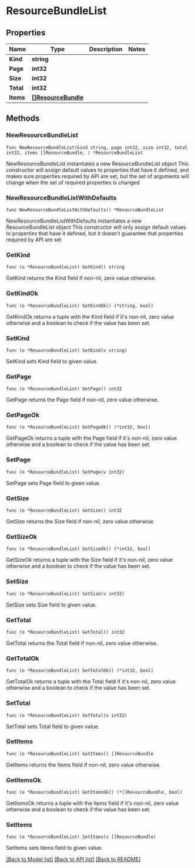 # ResourceBundleList

## Properties

Name | Type | Description | Notes
------------ | ------------- | ------------- | -------------
**Kind** | **string** |  | 
**Page** | **int32** |  | 
**Size** | **int32** |  | 
**Total** | **int32** |  | 
**Items** | [**[]ResourceBundle**](ResourceBundle.md) |  | 

## Methods

### NewResourceBundleList

`func NewResourceBundleList(kind string, page int32, size int32, total int32, items []ResourceBundle, ) *ResourceBundleList`

NewResourceBundleList instantiates a new ResourceBundleList object
This constructor will assign default values to properties that have it defined,
and makes sure properties required by API are set, but the set of arguments
will change when the set of required properties is changed

### NewResourceBundleListWithDefaults

`func NewResourceBundleListWithDefaults() *ResourceBundleList`

NewResourceBundleListWithDefaults instantiates a new ResourceBundleList object
This constructor will only assign default values to properties that have it defined,
but it doesn't guarantee that properties required by API are set

### GetKind

`func (o *ResourceBundleList) GetKind() string`

GetKind returns the Kind field if non-nil, zero value otherwise.

### GetKindOk

`func (o *ResourceBundleList) GetKindOk() (*string, bool)`

GetKindOk returns a tuple with the Kind field if it's non-nil, zero value otherwise
and a boolean to check if the value has been set.

### SetKind

`func (o *ResourceBundleList) SetKind(v string)`

SetKind sets Kind field to given value.


### GetPage

`func (o *ResourceBundleList) GetPage() int32`

GetPage returns the Page field if non-nil, zero value otherwise.

### GetPageOk

`func (o *ResourceBundleList) GetPageOk() (*int32, bool)`

GetPageOk returns a tuple with the Page field if it's non-nil, zero value otherwise
and a boolean to check if the value has been set.

### SetPage

`func (o *ResourceBundleList) SetPage(v int32)`

SetPage sets Page field to given value.


### GetSize

`func (o *ResourceBundleList) GetSize() int32`

GetSize returns the Size field if non-nil, zero value otherwise.

### GetSizeOk

`func (o *ResourceBundleList) GetSizeOk() (*int32, bool)`

GetSizeOk returns a tuple with the Size field if it's non-nil, zero value otherwise
and a boolean to check if the value has been set.

### SetSize

`func (o *ResourceBundleList) SetSize(v int32)`

SetSize sets Size field to given value.


### GetTotal

`func (o *ResourceBundleList) GetTotal() int32`

GetTotal returns the Total field if non-nil, zero value otherwise.

### GetTotalOk

`func (o *ResourceBundleList) GetTotalOk() (*int32, bool)`

GetTotalOk returns a tuple with the Total field if it's non-nil, zero value otherwise
and a boolean to check if the value has been set.

### SetTotal

`func (o *ResourceBundleList) SetTotal(v int32)`

SetTotal sets Total field to given value.


### GetItems

`func (o *ResourceBundleList) GetItems() []ResourceBundle`

GetItems returns the Items field if non-nil, zero value otherwise.

### GetItemsOk

`func (o *ResourceBundleList) GetItemsOk() (*[]ResourceBundle, bool)`

GetItemsOk returns a tuple with the Items field if it's non-nil, zero value otherwise
and a boolean to check if the value has been set.

### SetItems

`func (o *ResourceBundleList) SetItems(v []ResourceBundle)`

SetItems sets Items field to given value.



[[Back to Model list]](../README.md#documentation-for-models) [[Back to API list]](../README.md#documentation-for-api-endpoints) [[Back to README]](../README.md)


